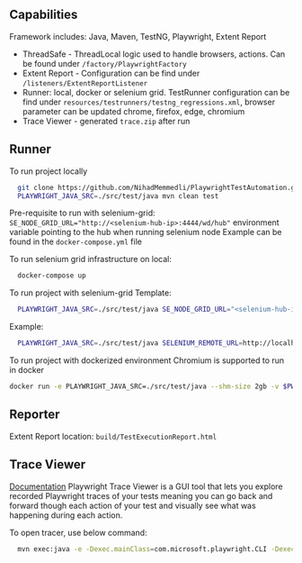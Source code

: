 ## Capabilities
Framework includes: Java, Maven, TestNG, Playwright, Extent Report
- ThreadSafe - ThreadLocal logic used to handle browsers, actions. Can be found under `/factory/PlaywrightFactory`
- Extent Report - Configuration can be find under `/listeners/ExtentReportListener`
- Runner: local, docker or selenium grid. TestRunner configuration can be find under `resources/testrunners/testng_regressions.xml`, browser parameter can be updated chrome, firefox, edge, chromium
- Trace Viewer - generated `trace.zip` after run
## Runner

To run project locally

```bash
  git clone https://github.com/NihadMemmedli/PlaywrightTestAutomation.git
  PLAYWRIGHT_JAVA_SRC=./src/test/java mvn clean test
```

Pre-requisite to run with selenium-grid: `SE_NODE_GRID_URL="http://<selenium-hub-ip>:4444/wd/hub"` 
environment variable pointing to the hub when running selenium node
Example can be found in the `docker-compose.yml` file

To run selenium grid infrastructure on local:

```bash
  docker-compose up
```
To run project with selenium-grid
Template:
```bash
  PLAYWRIGHT_JAVA_SRC=./src/test/java SE_NODE_GRID_URL="<selenium-hub-ip>:4444/wd/hub" mvn clean test
```
Example:
```bash
  PLAYWRIGHT_JAVA_SRC=./src/test/java SELENIUM_REMOTE_URL=http://localhost:4444/wd/hub mvn clean test
```

To run project with dockerized environment
Chromium is supported to run in docker
```bash
docker run -e PLAYWRIGHT_JAVA_SRC=./src/test/java --shm-size 2gb -v $PWD:/tests -w /tests --rm -it mcr.microsoft.com/playwright/java:v1.27.0-focal mvn test
```

## Reporter

Extent Report location: `build/TestExecutionReport.html`

## Trace Viewer
[Documentation](https://playwright.dev/java/docs/trace-viewer-intro)
Playwright Trace Viewer is a GUI tool that lets you explore recorded Playwright traces of your tests meaning you can go back and forward though each action of your test and visually see what was happening during each action.

To open tracer, use below command:

```bash
  mvn exec:java -e -Dexec.mainClass=com.microsoft.playwright.CLI -Dexec.args="show-trace trace.zip"
```


